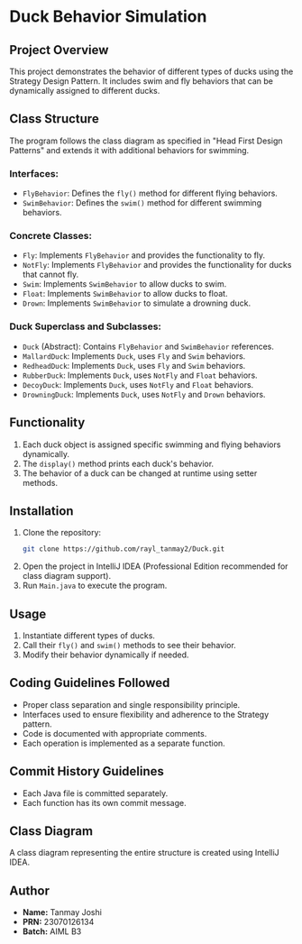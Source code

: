 # Duck Behavior Simulation

## Project Overview
This project demonstrates the behavior of different types of ducks using the Strategy Design Pattern. It includes swim and fly behaviors that can be dynamically assigned to different ducks.

## Class Structure
The program follows the class diagram as specified in "Head First Design Patterns" and extends it with additional behaviors for swimming.

### Interfaces:
- `FlyBehavior`: Defines the `fly()` method for different flying behaviors.
- `SwimBehavior`: Defines the `swim()` method for different swimming behaviors.

### Concrete Classes:
- `Fly`: Implements `FlyBehavior` and provides the functionality to fly.
- `NotFly`: Implements `FlyBehavior` and provides the functionality for ducks that cannot fly.
- `Swim`: Implements `SwimBehavior` to allow ducks to swim.
- `Float`: Implements `SwimBehavior` to allow ducks to float.
- `Drown`: Implements `SwimBehavior` to simulate a drowning duck.

### Duck Superclass and Subclasses:
- `Duck` (Abstract): Contains `FlyBehavior` and `SwimBehavior` references.
- `MallardDuck`: Implements `Duck`, uses `Fly` and `Swim` behaviors.
- `RedheadDuck`: Implements `Duck`, uses `Fly` and `Swim` behaviors.
- `RubberDuck`: Implements `Duck`, uses `NotFly` and `Float` behaviors.
- `DecoyDuck`: Implements `Duck`, uses `NotFly` and `Float` behaviors.
- `DrowningDuck`: Implements `Duck`, uses `NotFly` and `Drown` behaviors.

## Functionality
1. Each duck object is assigned specific swimming and flying behaviors dynamically.
2. The `display()` method prints each duck's behavior.
3. The behavior of a duck can be changed at runtime using setter methods.

## Installation
1. Clone the repository:
   ```sh
   git clone https://github.com/rayl_tanmay2/Duck.git
   ```
2. Open the project in IntelliJ IDEA (Professional Edition recommended for class diagram support).
3. Run `Main.java` to execute the program.

## Usage
1. Instantiate different types of ducks.
2. Call their `fly()` and `swim()` methods to see their behavior.
3. Modify their behavior dynamically if needed.

## Coding Guidelines Followed
- Proper class separation and single responsibility principle.
- Interfaces used to ensure flexibility and adherence to the Strategy pattern.
- Code is documented with appropriate comments.
- Each operation is implemented as a separate function.

## Commit History Guidelines
- Each Java file is committed separately.
- Each function has its own commit message.

## Class Diagram
A class diagram representing the entire structure is created using IntelliJ IDEA.

## Author
- **Name:** Tanmay Joshi
- **PRN:** 23070126134 
- **Batch:** AIML B3  



